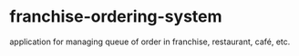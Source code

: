 # franchise-ordering-system
application for managing queue of order in franchise, restaurant, café, etc.
